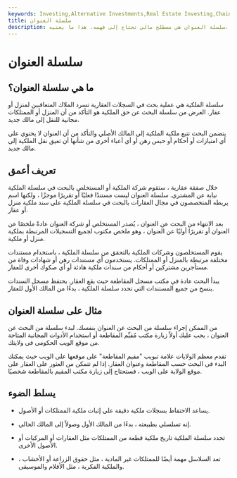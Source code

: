 ```yaml
---
keywords: Investing,Alternative Investments,Real Estate Investing,Chain of Title,Property Title,Real Estate
title: سلسلة العنوان
description: سلسلة العنوان هي مصطلح مالي تحتاج إلى فهمه. هذا ما يعنيه.
---
```


# سلسلة العنوان
## ما هي سلسلة العنوان؟

سلسلة الملكية هي عملية بحث في السجلات العقارية تسرد الملاك المتعاقبين لمنزل أو عقار. الغرض من سلسلة البحث عن حق الملكية هو التأكد من أن المنزل أو الممتلكات مجانية للنقل إلى مالك جديد.

يتضمن البحث تتبع ملكية الملكية إلى المالك الأصلي والتأكد من أن العنوان لا يحتوي على أي امتيازات أو أحكام أو حبس رهن أو أي أعباء أخرى من شأنها أن تعيق نقل الملكية إلى مالك جديد.

## تعريف أعمق

خلال صفقة عقارية ، ستقوم شركة الملكية أو المستخلص بالبحث في سلسلة الملكية نيابة عن المشتري. سلسلة العنوان ليست مستندًا فعليًا أو تقريرًا موجزًا ، ولكنها اسم يربطه المتخصصون في مجال العقارات بالبحث في سلسلة الملكية على سند ملكية منزل أو عقار.

بعد الانتهاء من البحث عن العنوان ، يُصدر المستخلص أو شركة العنوان عادةً ملخصًا عن العنوان أو تقريرًا أوليًا عن العنوان ، وهو ملخص مكتوب لجميع التسجيلات المرتبطة بملكية منزل أو ملكية.

يقوم المستخلصون وشركات الملكية بالتحقق من سلسلة الملكية ، باستخدام مستندات مختلفة مرتبطة بالمنزل أو الممتلكات. يستخدمون أي مستندات رهن أو شهادات وفاة من مستأجرين مشتركين أو أحكام من سندات ملكية هادئة أو أي صكوك أخرى للعقار.

يبدأ البحث عادة في مكتب مسجل المقاطعة حيث يقع العقار. يحتفظ مسجل السندات بنسخ من جميع المستندات التي تحدد سلسلة الملكية ، بدءًا من المالك الأول للعقار.

## مثال على سلسلة العنوان

من الممكن إجراء سلسلة من البحث عن العنوان بنفسك. لبدء سلسلة من البحث عن العنوان ، يجب عليك أولاً زيارة مكتب مُقيِّم المقاطعة أو استخدام الأدوات المجانية المتاحة من موقع الويب الحكومي في ولايتك.

تقدم معظم الولايات علامة تبويب "مقيم المقاطعة" على موقعها على الويب حيث يمكنك البدء في البحث حسب المقاطعة وعنوان العقار. إذا لم تتمكن من العثور على العقار على موقع الولاية على الويب ، فستحتاج إلى زيارة مكتب المقيم بالمقاطعة شخصيًا.

## يسلط الضوء

- يساعد الاحتفاظ بسجلات ملكية دقيقة على إثبات ملكية الممتلكات أو الأصول.

- إنه تسلسلي بطبيعته ، بدءًا من المالك الأول وصولاً إلى المالك الحالي.

- تحدد سلسلة الملكية تاريخ ملكية قطعة من الممتلكات مثل العقارات أو المركبات أو الأصول الأخرى.

- تعد السلاسل مهمة أيضًا للممتلكات غير المادية ، مثل حقوق الزراعة أو الأخشاب ، والملكية الفكرية ، مثل الأفلام والموسيقى.

